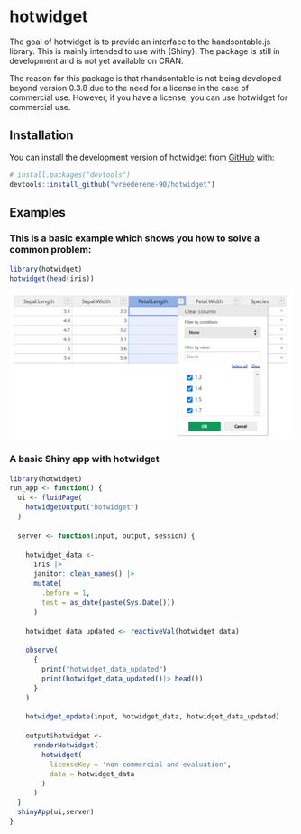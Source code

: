 
<!-- README.md is generated from README.Rmd. Please edit that file -->

# hotwidget

<!-- badges: start -->
<!-- badges: end -->

The goal of hotwidget is to provide an interface to the handsontable.js
library. This is mainly intended to use with {Shiny}. The package is
still in development and is not yet available on CRAN.

The reason for this package is that rhandsontable is not being developed
beyond version 0.3.8 due to the need for a license in the case of
commercial use. However, if you have a license, you can use hotwidget
for commercial use.

## Installation

You can install the development version of hotwidget from
[GitHub](https://github.com/) with:

``` r
# install.packages("devtools")
devtools::install_github("vreederene-90/hotwidget")
```

## Examples

### This is a basic example which shows you how to solve a common problem:

``` r
library(hotwidget)
hotwidget(head(iris))
```

![](man/figures/example.png)

### A basic Shiny app with hotwidget

``` r
library(hotwidget)
run_app <- function() {
  ui <- fluidPage(
    hotwidgetOutput("hotwidget")
  )

  server <- function(input, output, session) {

    hotwidget_data <-
      iris |>
      janitor::clean_names() |>
      mutate(
        .before = 1,
        test = as_date(paste(Sys.Date()))
      )

    hotwidget_data_updated <- reactiveVal(hotwidget_data)

    observe(
      {
        print("hotwidget_data_updated")
        print(hotwidget_data_updated()|> head())
      }
    )

    hotwidget_update(input, hotwidget_data, hotwidget_data_updated)

    output$hotwidget <-
      renderHotwidget(
        hotwidget(
          licenseKey = 'non-commercial-and-evaluation',
          data = hotwidget_data
        )
      )
  }
  shinyApp(ui,server)
}
```
